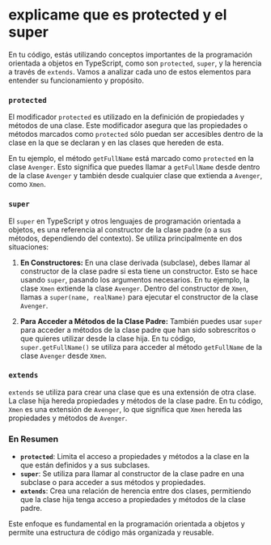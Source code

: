# explicame que es protected y el super

En tu código, estás utilizando conceptos importantes de la programación orientada a objetos en TypeScript, como son `protected`, `super`, y la herencia a través de `extends`. Vamos a analizar cada uno de estos elementos para entender su funcionamiento y propósito.

### `protected`

El modificador `protected` es utilizado en la definición de propiedades y métodos de una clase. Este modificador asegura que las propiedades o métodos marcados como `protected` sólo puedan ser accesibles dentro de la clase en la que se declaran y en las clases que hereden de esta.

En tu ejemplo, el método `getFullName` está marcado como `protected` en la clase `Avenger`. Esto significa que puedes llamar a `getFullName` desde dentro de la clase `Avenger` y también desde cualquier clase que extienda a `Avenger`, como `Xmen`.

### `super`

El `super` en TypeScript y otros lenguajes de programación orientada a objetos, es una referencia al constructor de la clase padre (o a sus métodos, dependiendo del contexto). Se utiliza principalmente en dos situaciones:

1. **En Constructores:** En una clase derivada (subclase), debes llamar al constructor de la clase padre si esta tiene un constructor. Esto se hace usando `super`, pasando los argumentos necesarios. En tu ejemplo, la clase `Xmen` extiende la clase `Avenger`. Dentro del constructor de `Xmen`, llamas a `super(name, realName)` para ejecutar el constructor de la clase `Avenger`.

2. **Para Acceder a Métodos de la Clase Padre:** También puedes usar `super` para acceder a métodos de la clase padre que han sido sobrescritos o que quieres utilizar desde la clase hija. En tu código, `super.getFullName()` se utiliza para acceder al método `getFullName` de la clase `Avenger` desde `Xmen`.

### `extends`

`extends` se utiliza para crear una clase que es una extensión de otra clase. La clase hija hereda propiedades y métodos de la clase padre. En tu código, `Xmen` es una extensión de `Avenger`, lo que significa que `Xmen` hereda las propiedades y métodos de `Avenger`.

### En Resumen

-   **`protected`**: Limita el acceso a propiedades y métodos a la clase en la que están definidos y a sus subclases.
-   **`super`**: Se utiliza para llamar al constructor de la clase padre en una subclase o para acceder a sus métodos y propiedades.
-   **`extends`**: Crea una relación de herencia entre dos clases, permitiendo que la clase hija tenga acceso a propiedades y métodos de la clase padre.

Este enfoque es fundamental en la programación orientada a objetos y permite una estructura de código más organizada y reusable.
